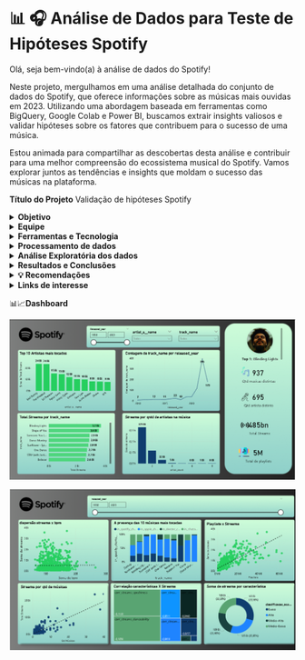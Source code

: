 # 📊 🎧 Análise de Dados para Teste de Hipóteses Spotify

Olá, seja bem-vindo(a) à análise de dados do Spotify!

Neste projeto, mergulhamos em uma análise detalhada do conjunto de dados do Spotify, que oferece informações sobre as músicas mais ouvidas em 2023. Utilizando uma abordagem baseada em ferramentas como BigQuery, Google Colab e Power BI, buscamos extrair insights valiosos e validar hipóteses sobre os fatores que contribuem para o sucesso de uma música.

Estou animada para compartilhar as descobertas desta análise e contribuir para uma melhor compreensão do ecossistema musical do Spotify. Vamos explorar juntos as tendências e insights que moldam o sucesso das músicas na plataforma.

**Título do Projeto**
Validação de hipóteses Spotify

<details>
<summary><b>Objetivo</b></summary>
  
O objetivo principal deste projeto foi aplicar testes estatísticos, como correlação, teste de significância e regressão linear, para validar ou refutar hipóteses relevantes. Essas análises visam fornecer descobertas valiosas para uma gravadora que busca entender o contexto da indústria musical para lançar um novo artista

**Contexto**

A indústria musical faz parte de um ambiente que está em constante evolução e é altamente competitivo, a capacidade de tomar decisões baseadas em dados tornou-se um ativo valioso.

Nesse cenário desafiador uma gravadora se depara com o desafio de lançar um novo artista em nível musical global , a gravadora possuí uma ferramenta poderosa que são os conjuntos de dados do spotify, repleto de insights valiosos sobre as músicas que dominaram as paradas em 2023.
</details>

<details>
<summary><b>Equipe</b></summary>

  Juliana  Xavier  e Luanna Morais

</details>

<details>
<summary><b>Ferramentas e Tecnologia</b></summary>

**BigQuery:** O BigQuery é um serviço de armazenamento e análise de dados na nuvem fornecido pelo Google Cloud Platform. Ele oferece capacidade escalável para armazenar grandes volumes de dados e realizar consultas SQL de forma rápida e eficiente. No contexto deste projeto, o BigQuery foi utilizado para importar as bases de dados, limpar e tratar os dados iniciais, realizar manipulações e alterações os tipos de dados, além de criar variáveis adicionais conforme necessário.

**Google Colab:** Uma plataforma de desenvolvimento baseada em nuvem, foram conduzidos os testes de significância estatística. Esta ferramenta permite escrever e executar código Python de forma colaborativa e eficiente, aproveitando recursos computacionais como GPU e TPU. Os testes de significância foram realizados para avaliar a validade estatística das hipóteses levantadas durante a análise de dados. O ambiente interativo do Google Colab proporcionou uma experiência flexível e acessível para conduzir esses testes, permitindo uma análise robusta dos resultados.

**Python:** Uma linguagem de programação versátil e poderosa, foi empregado neste projeto para conduzir uma análise de regressão linear. Além disso, Python foi utilizado para criar gráficos de dispersão.

**Power BI:** Uma ferramenta de visualização de dados da Microsoft, desempenhou um papel fundamental neste projeto ao criar um dashboard abrangente e informativo. Este dashboard integrava diversos dados da base de dados, proporcionando uma visão holística e detalhada do cenário da indústria musical em 2023.A capacidade de conectar e consolidar dados de diferentes fontes, a ampla variedade de opções de visualização e a facilidade de compartilhamento foram aspectos essenciais que contribuíram para a criação de um painel.

</details>

<details>
<summary><b>Processamento de dados</b></summary>

<details>
<summary><b>Obtenção de dados</b></summary>
  
Os dados foram obtidos através arquivos CVS nomeados como "track_in_spotify", "track_in_competition" e "track,technical_info".

**Importação da base de dados**

A primeira fase deste projeto consistiu na importação das bases de dados para o ambiente do BigQuery no Google Cloud. Dentro da opção "BigQuery", foi criada uma pasta denominada "projeto-2-hipoteses". Para isso, foram importadas as tabelas diretamente através do upload de arquivos, adicionando os três arquivos CSV correspondentes a  "track_in_spotify", "track_in_competition" e "track_technical_info" dentro de uma subpasta denominada "dados_spotify". Essa abordagem permitiu uma organização estruturada e acessível dos dados, facilitando sua manipulação e análise subsequentes.

* Descrição das tabelas:

**track_in_spotify:** A tabela "track_in_spotify" contém informações sobre as músicas disponíveis no Spotify. Ela inclui o identificador exclusivo da música (track_id), o nome da música (track_name), o nome do(s) artista(s) (artist(s)_name), o número de artistas que contribuíram na música (artist_count), o ano, mês e dia em que a música foi lançada (released_year, released_month, released_day), o número de listas de reprodução do Spotify em que a música está incluída (in_spotify_playlists), a presença e posição da música nas paradas do Spotify (in_spotify_charts) e o número total de streams, representando o número de vezes que a música foi ouvida pelos usuários do Spotify (streams). Essa tabela fornece uma visão abrangente das características e do desempenho das músicas na plataforma de streaming.

**track_in_competition:** A tabela "track_in_competition" oferece insights sobre a competição das músicas em outras plataformas de streaming, além do Spotify. Ela inclui o identificador exclusivo da música (track_id) e informações sobre sua presença e desempenho em serviços como Apple Music, Deezer e Shazam. Para cada plataforma, são registrados o número de listas de reprodução em que a música está incluída (in_apple_playlists, in_deezer_playlists), bem como sua posição e classificação nas respectivas paradas de sucesso (in_apple_charts, in_deezer_charts, in_shazam_charts). Essa tabela permite uma análise comparativa do desempenho das músicas em diferentes plataformas de streaming, fornecendo uma visão abrangente da sua popularidade e alcance entre os usuários.

**track_technical_info:** A tabela "track_technical_info" contém informações técnicas detalhadas sobre as músicas. Ela inclui o identificador exclusivo da música (track_id) e uma série de métricas que descrevem características musicais específicas. Estas métricas incluem o número de batidas por minuto (bpm), indicando o ritmo da música, a porcentagem de danceability, que representa o quão adequada a música é para dançar, o valence, indicando a positividade do conteúdo musical, a energia (energy) percebida da música, a acústica(acusticness), representando a quantidade de som acústico presente, a instrumentabilidade (instrumentality_),  indicando a quantidade de conteúdo instrumental, a porcentagem de liveness, que reflete a presença de elementos de performance ao vivo, e a speechiness, que representa a quantidade de palavras faladas na música. Essas informações fornecem uma compreensão detalhada das características musicais de cada faixa, possibilitando análises mais profundas sobre seu estilo, apelo emocional e potencial de engajamento com o público.

</details>

<details>
<summary><b> Limpeza dos dados</b></summary>

**Dados Nulos:**
Para identificar e tratar valores nulos no BigQuery, foram empregados comandos SQL, incluindo SELECT, FROM, WHERE e IS NULL, para localizar os valores nulos dentro de cada uma das variáveis das tabelas. Durante a análise, constatou-se a presença de 50 valores nulos na variável "in_shazam_charts" e 95 valores nulos na variável "key". Para abordar os valores nulos na variável "in_shazam_charts", optou-se por utilizar o valor da zero para preenchê-los, uma vez que esse método resultou em uma variação mínima na média dos dados. Essa estratégia de tratamento foi escolhida para preservar a integridade e a representatividade dos dados, garantindo a qualidade da análise subsequente.

**Dados Duplicados:**
Para identificar e tratar valores duplicados no BigQuery, foram utilizados os comandos SQL COUNT, GROUP BY e HAVING. Durante a análise, foram identificados 8 valores duplicados para a variável "track_name"& "artist_name". Para lidar com essa duplicidade, foram removidos os 8 valores duplicados, garantindo a integridade e a consistência dos dados. Essa abordagem foi adotada para assegurar a precisão e a confiabilidade da análise subsequente, evitando distorções nos resultados devido a entradas duplicadas.
</details>

<details>
<summary><b> Transformação dos dados</b></summary>

**Dados fora do escopo da análise e discrepantes:**
Através de comandos SQL, como SELECT EXCEPT, foi decidido remover as variáveis "key" (tom musical da música) e "mode" (modo de música -maior ou menor), pois foram consideradas irrelevantes para o propósito da análise. Em relação aos dados discrepantes, foi utilizado o comando REGEXP REPLACE para manipulação de strings, corrigindo caracteres nas variáveis "track_name" e "artist_s__name". Para identificar discrepâncias em variáveis numéricas, como "streams", originalmente armazenada como string, empregaram-se os comandos MAX, MIN e AVG. Essa abordagem permitiu a identificação e correção de valores discrepantes, garantindo a qualidade e a confiabilidade dos dados.

**Conversão do tipo de dados da variável 'streams':**
A variável "streams", que originalmente estava no formato de string, foi convertida para um formato numérico utilizando o comando SAFE_CAST. Essa conversão permite que os dados sejam tratados e analisados de forma mais eficiente, possibilitando a realização de cálculos e análises estatísticas relevantes,proporcionando uma compreensão mais precisa do número total de streams de cada música no Spotify.

**Criação de novas variáveis:**
Através dos comandos CONCAT, CAST e JOIN, foram criadas as seguintes variáveis:

* "release_date": Esta variável foi criada com o propósito de combinar três variáveis: *"released_year", "released_month" e "released_day", formando uma única data que representa o ano, mês e dia de lançamento de uma música.

* "soma_playlists": Esta variável representa a soma de uma música em playlists do Spotify, Deezer e Apple, sendo criada através da concatenação das variáveis "in_spotify_playlists", "in_apple_playlists" e "in_deezer_playlists".

Obs: Não consideramos o Shazam, pois se trata de um aplicativo que identifica o nome da música que está tocando no ambiente, ele é útil para quem não conhece ou se esqueceu do nome da canção reproduzida.

* "artistas_agrupados": Esta tabela foi criada para representar a quantidade de músicas por artista solo. Para sua criação, foram utilizados os comandos SQL WITH, COUNT e GROUP BY.

Essas variáveis foram criadas utilizando uma combinação de funções e comandos SQL para agregar e manipular os dados de forma significativa, proporcionando insights valiosos para análises posteriores.

**Consolidação dos dados:**
Ao término do processo, foi realizada a integração das tabelas 'track_in_competition', 'track_in_spotify' e 'track_technical_info' por meio dos comandos CREATE TABLE, LEFT JOIN e JOIN, resultando na criação da tabela 'view_unificada_tabela'."

</details>

</details>

<details>
<summary><b> Análise Exploratória dos dados </b></summary>

<details>
<summary><b> Comportamento e visualização dos dados </b></summary>
  
Após importar os dados tratados para o ambiente do Power BI, realizamos uma análise exploratória para entender o comportamento dos dados e extrair insights valiosos. Esta etapa envolveu várias técnicas de visualização e análise estatística para compreender melhor as características dos dados.

* Agrupamento por Artista e por Música: Inicialmente, realizamos um agrupamento para verificar quantos streams havia por artista e por música. Essa análise nos permitiu entender a distribuição dos streams em relação aos artistas e às músicas, identificando padrões de popularidade e engajamento.

* Gráfico de Barras: Para visualizar essas distribuições, criamos gráficos de barras que destacavam a quantidade de streams por artista e por música. Esses gráficos proporcionaram uma representação visual clara e intuitiva da popularidade das músicas e dos artistas no Spotify.

* Estatísticas Descritivas: Além disso, calculamos os valores de média, mediana e desvio padrão das variáveis numéricas da tabela. Essas estatísticas descritivas nos forneceram insights sobre a tendência central e a dispersão dos dados, ajudando a identificar possíveis outliers e padrões de comportamento.
  
* Histograma: Para uma compreensão mais detalhada da distribuição das variáveis numéricas, criamos um histograma que mostra a frequência de ocorrência de diferentes faixas de valores. Esse histograma nos permitiram visualizar a forma e a dispersão dos dados, facilitando a identificação de padrões e tendências.
  
* Gráfico de Linhas:
Por fim, geramos um gráfico de linhas para visualizar o número de músicas lançadas por ano. Esse gráfico nos ajudou a entender a evolução temporal da produção musical e a identificar tendências ao longo do tempo.
  
</details>  

<details>
<summary><b> Cálculo de quartis </b></summary>

Para uma análise mais granular das características das músicas (“bpm”, “danceability”, “valence”, “energy”, “acousticness”, “instrumentalness”, “liveness” e “speechiness”) , decidimos categorizar as variáveis ​​que representam essas características em quartis, atribuindo valores de 1 a 4. . Essa abordagem nos permitiu agrupar as músicas com base em diferentes níveis dessas características, proporcionando uma compreensão mais detalhada de sua diversidade e distribuição.

Utilizamos uma combinação de comandos SQL, incluindo WITH, NTILE, OVER e ORDER BY, para realizar essa categorização de maneira eficiente e escalável. Primeiramente, definimos a lógica para a categorização dos quartis, atribuindo valores de 1 a 4 com base na distribuição das características das músicas na amostra de dados.

Essa categorização nos permitiu analisar as características das músicas de forma mais abrangente, identificando padrões e tendências em diferentes faixas de valores. Além disso, facilitou a comparação entre músicas com características semelhantes e a identificação de grupos distintos com base em suas características musicais.

</details>

<details>
<summary><b> Segmentação de Dados por Quartis </b></summary>
  
Para uma análise mais simplificada e interpretável, decidimos segmentar os dados em 4 categorias distintas, denominadas "Alta", "Baixa", "Médio-alto" e "Médio baixo", para os quartis das variáveis que representam as características das músicas. Essa segmentação nos permitiu agrupar os valores dos quartis de maneira mais intuitiva, facilitando a comparação e interpretação dos resultados.

**Metodologia de Segmentação:**
Utilizamos uma abordagem baseada em regras simples para atribuir os valores dos quartis às categorias "Alta", "Baixa", "Médio-alto" e "Médio baixo". Os valores 1 "Baixa", 2 "Médio baixo", 3 "Médio-alto", e 4 foram agrupados na categoria "Alta". Para realizar essa segmentação, empregamos o comando case when para criar uma lógica de classificação e agregamos os resultados por meio do comando JOIN.

**Criação de Tabelas Matrizes:**
Para avaliar o comportamento das variáveis das características das músicas em relação ao número médio de streams, criamos tabelas matriz para cada uma das variáveis. Essas tabelas permitiram verificar o valor médio de streams para cada uma das duas categorias criadas (alta e baixa) em relação a cada variável.

Ao final, foi criada uma nova tabela utilizando o comando CREATE TABLE chamada “dadoslaboratoria.view_unificada_com_quartis".

</details>

<details>
<summary><b> Teste de correlação </b></summary>

Para validar as hipóteses inicialmente propostas neste projeto, realizamos o teste de correlação dentro do ambiente do BigQuery. Utilizamos o comando CORR para calcular a correlação entre as variáveis relevantes e investigar possíveis relações entre elas.

**Metodologia do Teste:**
Utilizamos uma abordagem estatística para avaliar a correlação entre as variáveis selecionadas. O teste de correlação nos permitiu determinar se existe uma relação linear entre duas variáveis e a direção (positiva ou negativa) e a força dessa relação.

**Comando Utilizado:**

* CORR: Utilizamos o comando CORR dentro do ambiente do BigQuery para calcular a matriz de correlação entre as variáveis de interesse. Esse comando nos forneceu uma visão geral das relações entre as variáveis e ajudou a identificar possíveis associações significativas.

**Benefícios do Teste:**
O teste de correlação nos permitiu avaliar a presença e a magnitude das relações entre as variáveis, fornecendo insights valiosos para a validação das hipóteses levantadas no início do projeto. Ao identificar correlações significativas, pudemos confirmar ou refutar  as relações esperadas entre as variáveis e orientar análises posteriores com base nos resultados obtidos. Esse teste foi essencial para fundamentar nossas conclusões e recomendações finais com base em evidências estatísticas sólidas.

</details>

<details>
<summary><b> Teste de significância (Mann-Whitney) </b></summary>

No ambiente do Google Colab, empregamos a linguagem Python para conduzir o teste de significância não paramétrico de Mann-Whitney, como parte da análise das hipóteses deste projeto. O objetivo principal desse teste foi determinar se existe uma diferença significativa entre dois grupos independentes de dados.

**Metodologia do Teste:**
O teste de Mann-Whitney é uma técnica estatística robusta que não requer que os dados sigam uma distribuição normal, tornando-o ideal para situações em que a normalidade dos dados é desconhecida. Ele avalia se existe uma diferença estatisticamente significativa entre as distribuições de duas amostras independentes, com base nos valores das observações.

**Vantagens do Teste:**
Uma das principais vantagens do teste de Mann-Whitney é sua capacidade de lidar com dados que não seguem uma distribuição normal. Isso o torna uma ferramenta valiosa para análises estatísticas em que a normalidade dos dados não pode ser assumida. Além disso, por ser um teste não paramétrico, ele é menos sensível a outliers e é mais robusto em relação a violações de pressupostos estatísticos.

**Implementação em Python:**
Utilizamos a linguagem Python no ambiente do Google Colab para implementar o teste de Mann-Whitney. Isso nos permitiu realizar uma análise estatística precisa e eficiente, aproveitando as bibliotecas e ferramentas disponíveis na linguagem para conduzir o teste de forma adequada.

**Importância do Teste:**
O teste de Mann-Whitney desempenhou um papel crucial na validação das hipóteses deste trabalho, fornecendo evidências estatísticas sólidas para suportar nossas conclusões. Ao determinar se existem diferenças significativas entre os grupos de dados analisados, este teste nos permitiu identificar padrões e tendências importantes, contribuindo para uma compreensão mais profunda do fenômeno em estudo.
</details>

<details>
<summary><b> Teste de Regressão Linear </b></summary>
  
Utilizando a linguagem Python, conduzimos uma análise de regressão linear como parte da investigação das hipóteses deste projeto. O objetivo principal dessa análise foi examinar as relações entre as variáveis selecionadas e determinar se existem associações significativas entre elas.

**Metodologia do Teste:**
A análise de regressão linear é uma técnica estatística poderosa que nos permite modelar e investigar a relação entre uma variável dependente e uma ou mais variáveis independentes. Neste contexto, empregamos a regressão linear para avaliar o impacto de determinadas variáveis sobre uma variável de interesse e identificar padrões ou tendências nos dados.

**Visualização dos Resultados:**
Além da análise estatística, criamos gráficos de dispersão para visualizar o comportamento das variáveis em cada uma das hipóteses do projeto. Esses gráficos nos forneceram uma representação visual das relações entre as variáveis e ajudaram a identificar padrões ou tendências nos dados.

**Importância da Análise:**
A análise de regressão linear desempenhou um papel crucial na investigação das hipóteses deste projeto, fornecendo insights sobre a natureza das relações entre as variáveis estudadas. Ao identificar associações significativas, pudemos validar nossas hipóteses e compreender melhor os fatores que influenciam as variáveis de interesse.

**Implementação em Python:**
Utilizamos a linguagem Python para implementar a análise de regressão linear, aproveitando as bibliotecas e ferramentas disponíveis na linguagem para conduzir a análise de forma eficiente e precisa. A flexibilidade e a robustez do Python nos permitiram explorar as relações entre as variáveis e extrair insights valiosos dos dados.
</details>

</details>

<details>
<summary><b> Resultados e Conclusões </b></summary>

Conclusões da Análise Exploratória dos Dados

<details>
<summary><b> Hipótese 1 - Impacto BPM nos Streams </b></summary>

A suposição inicial de que músicas com um maior número de batidas por minuto (BPM) teriam um maior número de streams não foi confirmada pela análise exploratória dos dados. Os resultados dos testes estatísticos revelaram o seguinte:

**Teste de Correlação:**
O coeficiente de correlação entre as variáveis "bpm" e "streams" foi calculado como -0.0009, indicando uma correlação negativa muito fraca entre elas. Esse valor sugere que não há uma associação significativa entre o BPM e o número de streams das músicas.

**Conclusão Geral:**
Com base nos resultados desses testes estatísticos, não encontramos evidências estatísticas que sustentem a ideia de uma relação significativa entre as variáveis "bpm" e "streams". Portanto, não podemos afirmar que o BPM das músicas influencia diretamente o número de streams no Spotify. Outros fatores podem ter um papel mais significativo na popularidade e no sucesso das músicas na plataforma.

</details>

<details>
<summary><b> Hipótese 2 - Correlação entre o Ranking do Spotify e Outras Plataformas </b></summary>

Os testes realizados confirmaram a hipótese inicial de que as músicas mais populares no ranking do Spotify também têm um desempenho semelhante nas plataformas Deezer e Apple. Os resultados dos testes estatísticos são os seguintes:

**Teste de Correlação:**
As correlações entre o ranking do Spotify e as plataformas Deezer e Apple foram calculadas como 0.5998 e 0.5519, respectivamente. Esses valores indicam uma correlação positiva entre as plataformas, sugerindo que as músicas populares no Spotify tendem a ter um desempenho semelhante nas plataformas Deezer e Apple.

**Conclusão Geral:**
Com base nos resultados desses testes estatísticos, podemos concluir que há uma associação estatisticamente significativa entre a popularidade das músicas no ranking do Spotify e seu desempenho nas plataformas Deezer e Apple. Portanto, a hipótese de que as músicas mais populares no Spotify também são populares nas plataformas Deezer e Apple foi validada. Isso sugere que o sucesso de uma música em uma plataforma de streaming pode influenciar seu desempenho em outras plataformas, indicando uma tendência geral no comportamento dos usuários.
</details>

<details>
<summary><b> Hipótese 3 - Correlação entre a Presença em Playlists e o Número de Streams  </b></summary>
Os testes realizados confirmaram a hipótese de que a presença de uma música em um maior número de playlists está correlacionada com um aumento significativo no número de streams. Abaixo estão os resultados dos testes estatísticos:

**Teste de Correlação:**
Após análises, verificou-se uma correlação positiva entre a presença de uma música em playlists e o número de streams, com um valor de p = 0.7835. Esse resultado indica que há uma correlação significativa entre as duas variáveis, confirmando a hipótese de que uma maior presença em playlists está associada a um aumento no número de streams.

**Conclusão Geral:**
Com base nos resultados dos testes estatísticos, pode-se concluir que há uma relação significativa entre a presença de uma música em playlists e o aumento no número de streams. Isso confirma a importância das playlists como impulsionadores de sucesso para as músicas no ambiente de streaming. Portanto, a hipótese de que a presença em playlists está correlacionada com o número de streams foi validada.

</details>

<details>
<summary><b> Hipótese 4 - Relação entre o Número de Músicas de um Artista e o Total de Streams no Spotify  </b></summary>

Os resultados da análise indicam uma correlação positiva e significativa entre o número de músicas disponíveis de um artista no Spotify e o total de streams acumulados. Os testes estatísticos realizados revelaram o seguinte:

**Teste de Correlação:**
Foi observada uma correlação positiva entre o número de músicas de um artista e o total de streams no Spotify, com um valor de p = 0.83. Esse resultado sugere uma associação significativa entre as duas variáveis, apoiando a hipótese de que um maior catálogo de músicas está relacionado a um aumento nos streams.

**Conclusão Geral:**
Com base nos resultados dos testes estatísticos, podemos concluir que existe uma relação estatisticamente significativa entre o número de músicas de um artista e o total de streams no Spotify. Isso destaca a importância da disponibilidade do catálogo de um artista para o sucesso na plataforma de streaming. Portanto, a hipótese de que o número de faixas de um artista está relacionado ao número de streams foi validada.

</details>

<details>
<summary><b> Hipótese 5- Influência das Características Musicais no Número de Streams no Spotify  </b></summary>

Após análise, concluiu-se que as características das músicas têm impacto variado no sucesso em termos de número de streams no Spotify. Os resultados dos testes estatísticos são os seguintes:

**Teste de Correlação:**
Observou-se uma correlação negativa muito fraca entre todas as características das músicas e o número de streams no Spotify, com valores próximos de zero. Isso sugere uma relação mínima ou inexistente entre essas variáveis.

**Conclusão Geral:**
Considerando os resultados dos testes estatísticos e a análise dos coeficientes de regressão, optou-se por refutar a hipótese de que as características das músicas influenciam o sucesso em termos de número de streams no Spotify. Embora algumas características, como "danceability" e "speechiness", pareçam ter impacto significativo, outras não demonstraram uma associação clara com o número de streams. Portanto, a influência das características musicais no sucesso das músicas em termos de streams no Spotify não pode ser generalizada, e a relação entre essas variáveis é mais complexa do que inicialmente previsto.
</details>

</details>

<details>
<summary><b> 💡 Recomendações  </b></summary>

Com base nas conclusões da análise exploratória dos dados e no objetivo de ajudar o novo artista a alcançar o sucesso, aqui estão algumas sugestões:

**Diversificação do Conteúdo Musical:** Embora as características das músicas não demonstram uma influência clara no número de streams, é importante diversificar o conteúdo musical para atrair uma ampla audiência. É recomendável experimentar criar músicas com diferentes estilos, ritmos e letras para atingir diferentes públicos-alvo.

**Aproveitar Plataformas de Playlist:** A presença em playlists é um fator significativo para o sucesso no Spotify. Portanto, é recomendável concentrar-se em promover músicas para curadores de playlists (responsável por criar as playlists editoriais da maneira mais segmentada possível, casando com o público alvo daquele gênero e organizando as músicas que fazem sentido estar dentro da playlist) e tentar garantir inclusões em playlists populares. Isso pode ser feito através de networking, promoção ativa e envio direto das  músicas do novo artista para os curadores.

**Foco na Qualidade do Conteúdo Falado:** A variável "speechiness" mostrou ter alguma influência no número de streams. Embora refutamos a análise olhando para o contexto geral, é importante prestar atenção à qualidade e ao conteúdo das partes faladas em suas músicas, como letras e interlúdios, garantindo que sejam cativantes e envolventes para os ouvintes.

**Engajamento com a Audiência:** É recomendável construir uma forte presença nas redes sociais e interagir regularmente com a base de fãs. Respondendo a comentários, participando de conversas e compartilhando conteúdos exclusivos para manter os fãs engajados e criar uma comunidade em torno da música do novo artista.

**Replicação de Estratégias Bem-Sucedidas:** Observar a correlação positiva entre as músicas mais populares no Spotify e seu desempenho nas plataformas Deezer e Apple sugere que estratégias bem-sucedidas no Spotify podem ser replicadas em outras plataformas de streaming. A gravadora pode explorar essas oportunidades para maximizar o alcance do novo artista e aumentar sua base de fãs em diferentes plataformas.

**Análise Contínua de Dados:** É recomendável se manter atualizado com as tendências do mercado musical e analisar continuamente os dados de streaming das  músicas do novo artista. Isso permitirá ajustes e adaptações em sua estratégia conforme necessário para maximizar seu potencial de sucesso.

**Colaborações com Artistas Reconhecidos:** Se possível  sugerimos parcerias com artistas já estabelecidos que podem ajudar a aumentar a visibilidade do novo artista. Procure colaborações com artistas que tenham um grande número de seguidores nas plataformas de streaming, o que pode levar a um aumento no número de streams.

Ao implementar essas sugestões e permanecer flexível e adaptável ao ambiente em constante mudança da indústria musical, o novo artista terá uma melhor chance de alcançar o sucesso desejado.

</details>

<details>
<summary><b> Links de interesse  </b></summary>

Teste não paramétrico: <https://www.inf.ufsc.br/~vera.carmo/Testes_de_Hipoteses/Testes_nao_parametricos_Mann-Whitney.pdf>

</details>

📊📈**Dashboard**

![image](https://github.com/jmxavier-1993/Spotify_hipotesis/blob/main/Img_dash/Captura%20de%20tela%202025-08-14%20003119.png)

![image](https://github.com/jmxavier-1993/Spotify_hipotesis/blob/main/Img_dash/Captura%20de%20tela%202025-08-14%20003205.png)
